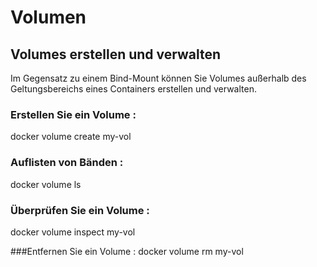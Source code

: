 Volumen
========================

## Volumes erstellen und verwalten 

Im Gegensatz zu einem Bind-Mount können Sie Volumes außerhalb des Geltungsbereichs eines Containers erstellen und verwalten.

### Erstellen Sie ein Volume :
 docker volume create my-vol


### Auflisten von Bänden :
 docker volume ls
  
  
### Überprüfen Sie ein Volume :
docker volume inspect my-vol

###Entfernen Sie ein Volume :
docker volume rm my-vol